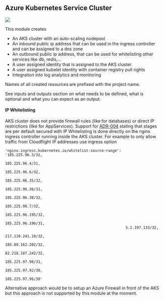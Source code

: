 ## Azure Kubernetes Service Cluster

![](https://img.shields.io/badge/maturity-incubating-yellow)

This module creates

- An AKS cluster with an auto-scaling nodepool
- An inbound public ip address that can be used in the ingress controller and can be assigned to a dns zone
- An outbound public ip address, that can be used for whitelisting other services like db, redis,...
- A user assigned identity that is assigned to the AKS cluster.
- A user assigned kubelet identity with container registry pull rights
- Integration into log analytics and monitoring

Names of all created resources are prefixed with the project name.

See inputs and outputs section on what needs to be defined, what is optional and what you can expect as an output.

#### IP Whitelisting

AKS cluster does not provide firewall rules (like for databases) or direct IP restrictions (like for AppServices).
Support
for [ADR-004](https://confluence.cloudflight.io/display/CAT/ADR-004+-+Private+vs.+public+availability+of+applications+in+the+Cloud)
stating that stages are per default secured with IP Whitelisting is done directly on the nginx ingress controller
running inside the AKS cluster. For example to only allow traffic from Cloudflight IP addresses use ingress option

```
'nginx.ingress.kubernetes.io/whitelist-source-range': '185.225.96.3/32,                                                                  
                                                       185.225.96.4/31,
                                                       185.225.96.6/32,
                                                       185.225.96.35/32,
                                                       185.225.96.36/31,
                                                       185.225.96.38/32,
                                                       185.225.98.7/32,
                                                       185.225.96.195/32,
                                                       185.225.96.196/31,
                                                       5.2.197.133/32,
                                                       217.110.241.10/32,
                                                       185.89.162.202/32,
                                                       82.218.187.242/32,
                                                       185.225.97.90/31,
                                                       185.225.97.92/30,
                                                       185.225.97.96/30'
```

Alternative approach would be to setup an Azure Firewall in front of the AKS but this approach is not supported by this
module at the moment.

<!-- DO NOT REMOVE THESE COMMENTS -->

<!-- BEGIN_TF_DOCS -->

<!-- END_TF_DOCS -->
